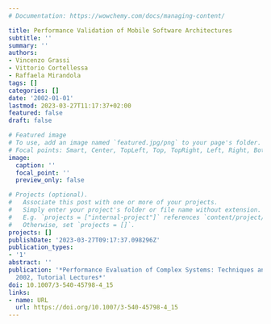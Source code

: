 ```yaml
---
# Documentation: https://wowchemy.com/docs/managing-content/

title: Performance Validation of Mobile Software Architectures
subtitle: ''
summary: ''
authors:
- Vincenzo Grassi
- Vittorio Cortellessa
- Raffaela Mirandola
tags: []
categories: []
date: '2002-01-01'
lastmod: 2023-03-27T11:17:37+02:00
featured: false
draft: false

# Featured image
# To use, add an image named `featured.jpg/png` to your page's folder.
# Focal points: Smart, Center, TopLeft, Top, TopRight, Left, Right, BottomLeft, Bottom, BottomRight.
image:
  caption: ''
  focal_point: ''
  preview_only: false

# Projects (optional).
#   Associate this post with one or more of your projects.
#   Simply enter your project's folder or file name without extension.
#   E.g. `projects = ["internal-project"]` references `content/project/deep-learning/index.md`.
#   Otherwise, set `projects = []`.
projects: []
publishDate: '2023-03-27T09:17:37.098296Z'
publication_types:
- '1'
abstract: ''
publication: '*Performance Evaluation of Complex Systems: Techniques and Tools, Performance
  2002, Tutorial Lectures*'
doi: 10.1007/3-540-45798-4_15
links:
- name: URL
  url: https://doi.org/10.1007/3-540-45798-4_15
---
```

